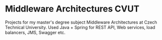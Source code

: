 # Middleware Architectures CVUT

Projects for my master's degree subject Middleware Architectures at Czech Technical University. Used Java + Spring for REST API, Web services, load balancers, JMS, Swagger etc.
